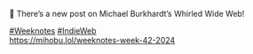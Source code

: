 🤖 There’s a new post on Michael Burkhardt’s Whirled Wide Web!

[\#<span>Weeknotes</span>](https://social.lol/tags/Weeknotes) [\#<span>IndieWeb</span>](https://social.lol/tags/IndieWeb)  
[<span class="invisible">https://</span><span class="ellipsis">mihobu.lol/weeknotes-week-42-2</span><span class="invisible">024</span>](https://mihobu.lol/weeknotes-week-42-2024)